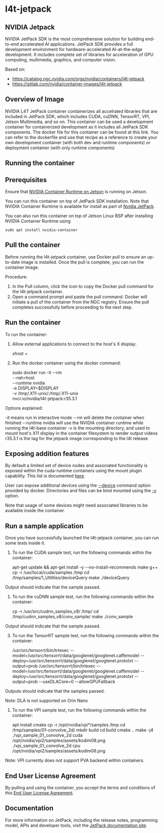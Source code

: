 #  l4t-jetpack

## NVIDIA Jetpack

NVIDIA JetPack SDK is the most comprehensive solution for building end-to-end
accelerated AI applications. JetPack SDK provides a full development
environment for hardware-accelerated AI-at-the-edge development. It includes
complete set of libraries for acceleration of GPU computing, multimedia,
graphics, and computer vision.

Based on:
- https://catalog.ngc.nvidia.com/orgs/nvidia/containers/l4t-jetpack
- https://gitlab.com/nvidia/container-images/l4t-jetpack

## Overview of Image

NVIDIA L4T JetPack container containerizes all accelrated libraries that are
included in JetPack SDK, which includes CUDA, cuDNN, TensorRT, VPI, Jetson
Multimedia, and so on. This container can be used a development container for
containerized development as it includes all JetPack SDK components. The docker
file for this container can be found at this link. You can refer to the
dockerfile and use that recipe as a reference to create your own development
container (with both dev and runtime components) or deployment container (with
only runtime components)

## Running the container

## Prerequisites

Ensure that [NVIDIA Container Runtime on Jetson](https://github.com/nvidia/nvidia-docker/wiki#platform-support) is running on Jetson.

You can run this container on top of JetPack SDK installation. Note that NVIDIA
Container Runtime is available for install as part of [Nvidia JetPack](https://developer.nvidia.com/embedded/jetpack).

You can also run this container on top of Jetson Linux BSP after installing NVIDIA Container Runtime using

```
sudo apt install nvidia-container
```

## Pull the container

Before running the l4t-jetpack container, use Docker pull to ensure an up-to-date image is installed. Once the pull is complete, you can run the container image.

Procedure:

1. In the Pull column, click the icon to copy the Docker pull command for the l4t-jetpack container.
1. Open a command prompt and paste the pull command. Docker will initiate a pull of the container from the NGC registry. Ensure the pull completes successfully before proceeding to the next step.

## Run the container

To run the container:

1. Allow external applications to connect to the host's X display:

    xhost +

1. Run the docker container using the docker command:

    sudo docker run -it --rm \
        --net=host \
        --runtime nvidia \
        -e DISPLAY=$DISPLAY \
        -v /tmp/.X11-unix/:/tmp/.X11-unix \
        nvcr.io/nvidia/l4t-jetpack:r35.3.1

Options explained:

-it means run in interactive mode
--rm will delete the container when finished
--runtime nvidia will use the NVIDIA container runtime while running the l4t-base container
-v is the mounting directory, and used to mount host's X11 display in the container filesystem to render output videos
r35.3.1 is the tag for the jetpack image corresponding to the l4t release

## Exposing addition features

By default a limited set of device nodes and associated functionality is
exposed within the cuda-runtime containers using the mount plugin capability.
This list is documented [here](https://github.com/NVIDIA/nvidia-docker/wiki/NVIDIA-Container-Runtime-on-Jetson#supported-devices).

User can expose additional devices using the [--device](https://docs.docker.com/engine/reference/commandline/run/#add-host-device-to-container---device) command option provided by docker. Directories and files can be bind mounted using the [-v](https://docs.docker.com/storage/bind-mounts/) option.

Note that usage of some devices might need associated libraries to be available inside the container.

## Run a sample application

Once you have successfully launched the l4t-jetpack container, you can run some tests inside it.

1. To run the CUDA sample test, run the following commands within the container:

    apt-get update && apt-get install -y --no-install-recommends make g++
    cp -r /usr/local/cuda/samples /tmp
    cd /tmp/samples/1_Utilities/deviceQuery
    make
    ./deviceQuery

Output should indicate that the sample passed.

1. To run the cuDNN sample test, run the following commands within the container:

    cp -r /usr/src/cudnn_samples_v8/ /tmp/
    cd /tmp/cudnn_samples_v8/conv_sample/
    make
    ./conv_sample

Output should indicate that the sample passed.

3. To run the TensorRT sample test, run the following commands within the container:

    /usr/src/tensorrt/bin/trtexec --model=/usr/src/tensorrt/data/googlenet/googlenet.caffemodel --deploy=/usr/src/tensorrt/data/googlenet/googlenet.prototxt --output=prob
    /usr/src/tensorrt/bin/trtexec --model=/usr/src/tensorrt/data/googlenet/googlenet.caffemodel --deploy=/usr/src/tensorrt/data/googlenet/googlenet.prototxt --output=prob --useDLACore=0 --allowGPUFallback

Outputs should indicate that the samples passed.

Note: DLA is not supported on Orin Nano

1. To run the VPI sample test, run the following commands within the container:

    apt install cmake
    cp -r /opt/nvidia/vpi*/samples /tmp
    cd /tmp/samples/01-convolve_2d/
    mkdir build
    cd build
    cmake ..
    make -j4
    ./vpi_sample_01_convolve_2d cuda /opt/nvidia/vpi2/samples/assets/kodim08.png
    ./vpi_sample_01_convolve_2d cpu /opt/nvidia/vpi2/samples/assets/kodim08.png

Note: VPI currently does not support PVA backend within containers.

## End User License Agreement

By pulling and using the container, you accept the terms and conditions of this [End User License Agreement](https://docs.nvidia.com/jetson/jetpack/eula/index.html).

## Documentation

For more information on JetPack, including the release notes, programming model, APIs and developer tools, visit the [JetPack documentation site](https://developer.nvidia.com/embedded/jetpack).
